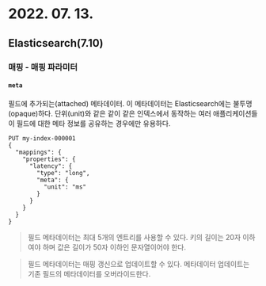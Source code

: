 # 2022. 07. 13.

## Elasticsearch(7.10)

### 매핑 - 매핑 파라미터

#### `meta`

필드에 추가되는(attached) 메타데이터. 이 메타데이터는 Elasticsearch에는 불투명(opaque)하다. 단위(unit)와 같은 같이 같은 인덱스에서  동작하는 여러 애플리케이션들이 필드에 대한 메타 정보를 공유하는 경우에만 유용하다.

```http
PUT my-index-000001
{
  "mappings": {
    "properties": {
      "latency": {
        "type": "long",
        "meta": {
          "unit": "ms"
        }
      }
    }
  }
}
```

> 필드 메타데이터는 최대 5개의 엔트리를 사용할 수 있다. 키의 길이는 20자 이하여야 하며 값은 길이가 50자 이하인 문자열이어야 한다.

> 필드 메타데이터는 매핑 갱신으로 업데이트할 수 있다. 메타데이터 업데이트는 기존 필드의 메타데이터를 오버라이드한다.

